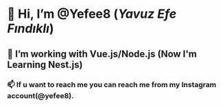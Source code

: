# 👋 Hi, I’m @Yefee8 (_Yavuz Efe Fındıklı_)
## 👀 I’m working with **Vue.js/Node.js** (Now I'm Learning Nest.js) 
### 📫 If u want to reach me you can reach me from my Instagram account(@yefee8). 
